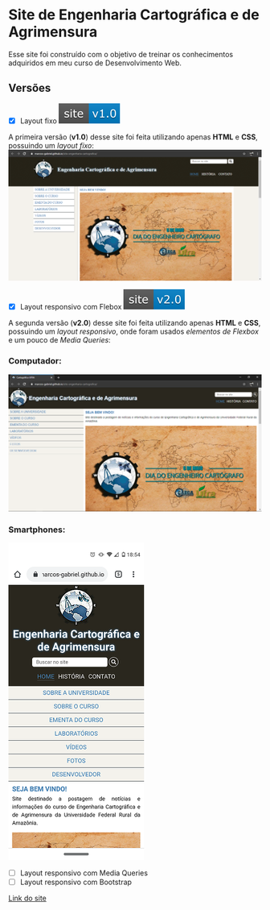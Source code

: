 # Site de Engenharia Cartográfica e de Agrimensura

Esse site foi construído com o objetivo de treinar os conhecimentos adquiridos em meu curso de Desenvolvimento Web.

## Versões
- [x] Layout fixo [![first version](https://raw.githubusercontent.com/marcos-gabriel/site-engenharia-cartografica/master/files/version_icon.svg)](https://github.com/marcos-gabriel/site-engenharia-cartografica/releases/tag/v1.0)

A primeira versão (**v1.0**) desse site foi feita utilizando apenas **HTML** e **CSS**, possuindo um *layout fixo*:
![Pagina principal](https://raw.githubusercontent.com/marcos-gabriel/site-engenharia-cartografica/master/files/print.PNG)




- [x] Layout responsivo com Flebox [![second version](https://raw.githubusercontent.com/marcos-gabriel/site-engenharia-cartografica/master/files/version_icon_v2.0.svg)]()

A segunda versão (**v2.0**) desse site foi feita utilizando apenas **HTML** e **CSS**, possuindo um *layout responsivo*, onde foram usados *elementos de Flexbox* e um pouco de *Media Queries*:

### Computador:
![Pagina principal](https://raw.githubusercontent.com/marcos-gabriel/site-engenharia-cartografica/master/files/print_v2.0.PNG)

### Smartphones:
![Pagina principal](https://raw.githubusercontent.com/marcos-gabriel/site-engenharia-cartografica/master/files/print_v2.0_phone.png)




- [ ] Layout responsivo com Media Queries
- [ ] Layout responsivo com Bootstrap

[Link do site](https://marcos-gabriel.github.io/site-engenharia-cartografica/index.html)
